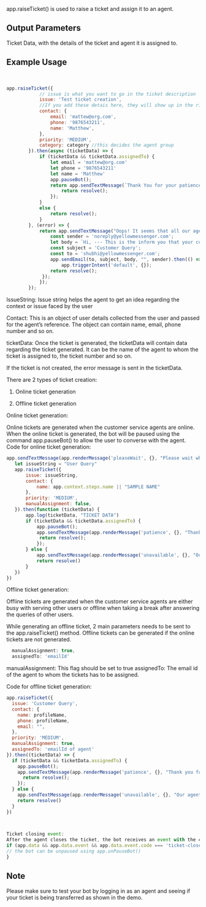 app.raiseTicket() is used to raise a ticket and assign it to an agent.

## Output Parameters
Ticket Data, with the details of the ticket and agent it is assigned to.
​
## Example Usage
​
```javascript
app.raiseTicket({
            // issue is what you want to go in the ticket description
            issue: 'Test ticket creation',
            //If you add these detais here, they will show up in the right sidebbar of agent window
            contact: {
                email: 'mattew@org.com',
                phone: '9876543211',
                name: 'Matthew',
            },
            priority: 'MEDIUM',
            category: category //this decides the agent group
        }).then(async (ticketData) => {
            if (ticketData && ticketData.assignedTo) {
                let email = 'mattew@org.com'
                let phone = '9876543211'
                let name = 'Matthew'
                app.pauseBot();
                return app.sendTextMessage(`Thank You for your patience. You are now connected to our OSE.`).then(() => {
                    return resolve();
                });
            }
            else {
                return resolve();
            }
        }, (error) => {
            return app.sendTextMessage("Oops! It seems that all our agents are busy. Sending an email instead.").then(() => {
                const sender = 'noreply@yellowmessenger.com';
                let body = `Hi, --- This is the inform you that your customer ${app.context.steps.name} ${app.context.steps.email_address} has raised a ticket regarding issue in processing the transactions. \n Kindly connect to him within the next 5 minutes.`
                const subject = 'Customer Query';
                const to = 'shubhi@yellowmessenger.com';
                app.sendEmail(to, subject, body, "", sender).then(() => {
                    app.triggerIntent('default', {});
                return resolve();
             });
            });
        });
```

IssueString: Issue string helps the agent to get an idea regarding the context or issue faced by the user

Contact: This is an object of user details collected from the user and passed for the agent’s reference. The object can contain name, email, phone number and so on.

ticketData: Once the ticket is generated, the ticketData will contain data regarding the ticket generated. It can be the name of the agent to whom the ticket is assigned to, the ticket number and so on. 

If the ticket is not created, the error message is sent in the ticketData.

There are 2 types of ticket creation:

1. Online ticket generation

2. Offline ticket generation

 

Online ticket generation:

Online tickets are generated when the customer service agents are online. When the online ticket is generated, the bot will be paused using the command app.pauseBot() to allow the user to converse with the agent.
Code for online ticket generation:

```javascript
app.sendTextMessage(app.renderMessage('pleaseWait', {}, "Please wait while I contact my support center...")).then(() => {
   let issueString = "User Query"
   app.raiseTicket({
       issue: issueString,
       contact: {
           name: app.context.steps.name || "SAMPLE NAME"
       },
       priority: 'MEDIUM',
       manualAssignment: false,
   }).then(function (ticketData) {
       app.log(ticketData, "TICKET DATA")
       if (ticketData && ticketData.assignedTo) {
           app.pauseBot();
           app.sendTextMessage(app.renderMessage('patience', {}, "Thank you for your patience, you are now connected with our agent.")).then(() => {
            return resolve();
           });
       } else {
           app.sendTextMessage(app.renderMessage('unavailable', {}, "Our agents are currently unavailable. We will get back to you as soon as possible."))
           return resolve()
       }
   })
})
```

Offline ticket generation:

Offline tickets are generated when the customer service agents are either busy with serving other users or offline when taking a break after answering the queries of other users.

While generating an offline ticket, 2 main parameters needs to be sent to the app.raiseTicket() method. Offline tickets can be generated if the online tickets are not generated.
```javascript
  manualAssignment: true,
  assignedTo: 'emailId'
 ```

manualAssignment: This flag should be set to true
assignedTo: The email id of the agent to whom the tickets has to be assigned.

Code for offline ticket generation:

```javascript
app.raiseTicket({
  issue: 'Customer Query',
  contact: {
    name: profileName,
    phone: profileName,
    email: "",
  },
  priority: 'MEDIUM',
  manualAssignment: true,
  assignedTo: 'emailId of agent'
}).then((ticketData) => {
  if (ticketData && ticketData.assignedTo) {
    app.pauseBot();
    app.sendTextMessage(app.renderMessage('patience', {}, "Thank you for your patience, you are now connected with our agent.")).then(() => {
      return resolve();
    });
  } else {
    app.sendTextMessage(app.renderMessage('unavailable', {}, "Our agents are currently unavailable. We will get back to you as soon as possible."))
    return resolve()
  }
})

 

Ticket closing event:
After the agent closes the ticket, the bot receives an event with the code ticket-closed, which has to be handled in main().
if (app.data && app.data.event && app.data.event.code === 'ticket-closed') {
// the bot can be unpaused using app.unPauseBot()
}
```

## Note
Please make sure to test your bot by logging in as an agent and seeing if your ticket is being transferred as shown in the demo.
